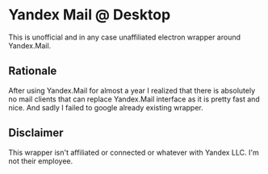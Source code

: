 # Yandex Mail @ Desktop

This is unofficial and in any case unaffiliated electron wrapper around Yandex.Mail.

## Rationale

After using Yandex.Mail for almost a year I realized that there is absolutely no mail clients that can replace Yandex.Mail interface as it is pretty fast and nice. And sadly I failed to google already existing wrapper.

## Disclaimer

This wrapper isn't affiliated or connected or whatever with Yandex LLC. I'm not their employee.
